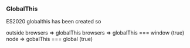 ### GlobalThis

ES2020 globalthis has been created so

outside browsers => globalThis
browsers => globalThis === window (true)
node => gobalThis === global (true)